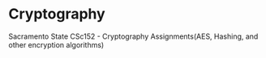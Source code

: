 # Cryptography
Sacramento State CSc152 - Cryptography Assignments(AES, Hashing, and other encryption algorithms)

